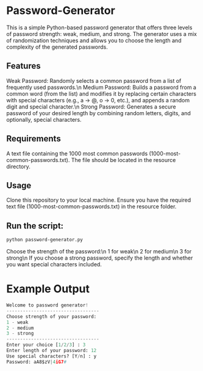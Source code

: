 # Password-Generator
This is a simple Python-based password generator that offers three levels of password strength: weak, medium, and strong. The generator uses a mix of randomization techniques and allows you to choose the length and complexity of the generated passwords.

## Features
Weak Password: Randomly selects a common password from a list of frequently used passwords.\n
Medium Password: Builds a password from a common word (from the list) and modifies it by replacing certain characters with special characters (e.g., a -> @, o -> 0, etc.), and appends a random digit and special character.\n
Strong Password: Generates a secure password of your desired length by combining random letters, digits, and optionally, special characters.
## Requirements
A text file containing the 1000 most common passwords (1000-most-common-passwords.txt). The file should be located in the resource directory.
## Usage
Clone this repository to your local machine.
Ensure you have the required text file (1000-most-common-passwords.txt) in the resource folder.
## Run the script:
```bash
python password-generator.py
```
Choose the strength of the password:\n
1 for weak\n
2 for medium\n
3 for strong\n
If you choose a strong password, specify the length and whether you want special characters included.
# Example Output
```python
Welcome to password generator!
----------------------------------
Choose strength of your password:
1 - weak
2 - medium
3 - strong
----------------------------------
Enter your choice [1/2/3] : 3
Enter length of your password: 12
Use special characters? [Y/n] : y
Password: aA8$zV|4iG7#
```
